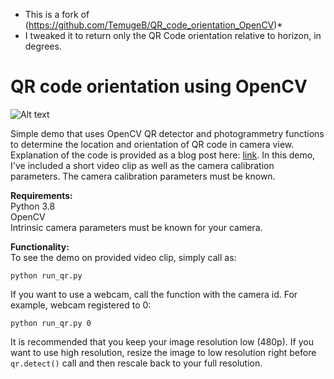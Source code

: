 * This is a fork of (https://github.com/TemugeB/QR_code_orientation_OpenCV)*
* I tweaked it to return only the QR Code orientation relative to horizon, in degrees.

# QR code orientation using OpenCV

![Alt text](media/Example.gif?raw=true "Example output.")

Simple demo that uses OpenCV QR detector and photogrammetry functions to determine the location and orientation of QR code in camera view. Explanation of the code is provided as a blog post here: [link](https://temugeb.github.io/python/computer_vision/2021/06/15/QR-Code_Orientation.html). In this demo, I've included a short video clip as well as the camera calibration parameters. The camera calibration parameters must be known. 


**Requirements:**  
Python 3.8  
OpenCV  
Intrinsic camera parameters must be known for your camera.  

**Functionality:**  
To see the demo on provided video clip, simply call as:
```
python run_qr.py
```

If you want to use a webcam, call the function with the camera id. For example, webcam registered to 0: 
```
python run_qr.py 0
```

It is recommended that you keep your image resolution low (480p). If you want to use high resolution, resize the image to low resolution right before ```qr.detect()``` call and then rescale back to your full resolution.
